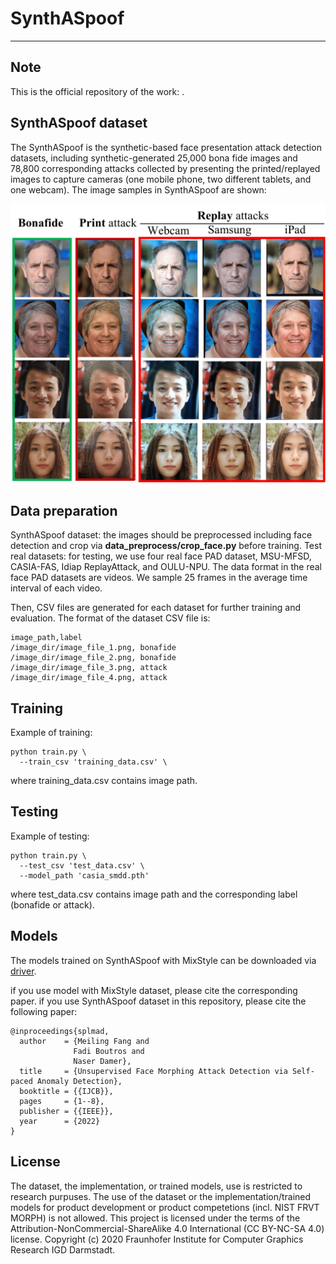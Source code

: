 # SynthASpoof
---
## Note
This is the official repository of the work: .

## SynthASpoof dataset
The SynthASpoof is the synthetic-based face presentation attack detection datasets, including synthetic-generated 25,000 bona fide images and 78,800 corresponding attacks collected by presenting the printed/replayed images to capture cameras (one mobile phone, two different tablets, and one webcam).
The image samples in SynthASpoof are shown:

![grafik](figures/SynPAD_samples.png)


## Data preparation
SynthASpoof dataset: the images should be preprocessed including face detection and crop via **data_preprocess/crop_face.py** before training.
Test real datasets: for testing, we use four real face PAD dataset, MSU-MFSD, CASIA-FAS, Idiap ReplayAttack, and OULU-NPU.
The data format in the real face PAD datasets are videos. We sample 25 frames in the average time interval of each video.  

Then, CSV files are generated for each dataset for further training and evaluation. The format of the dataset CSV file is:
```
image_path,label
/image_dir/image_file_1.png, bonafide
/image_dir/image_file_2.png, bonafide
/image_dir/image_file_3.png, attack
/image_dir/image_file_4.png, attack
```

## Training
Example of training:
```
python train.py \
  --train_csv 'training_data.csv' \
```
where training_data.csv contains image path.
## Testing
Example of testing:
```
python train.py \
  --test_csv 'test_data.csv' \
  --model_path 'casia_smdd.pth'
```
where test_data.csv contains image path and the corresponding label (bonafide or attack).

## Models
The models trained on SynthASpoof with MixStyle can be downloaded via [driver](https://owncloud.fraunhofer.de/index.php/s/HnXCtonG0vwfH11).

if you use model with MixStyle dataset, please cite the corresponding paper.
if you use SynthASpoof dataset in this repository, please cite the following paper:
```
@inproceedings{splmad,
  author    = {Meiling Fang and
              Fadi Boutros and
              Naser Damer},
  title     = {Unsupervised Face Morphing Attack Detection via Self-paced Anomaly Detection},
  booktitle = {{IJCB}},
  pages     = {1--8},
  publisher = {{IEEE}},
  year      = {2022}
}
```

## License
The dataset, the implementation, or trained models, use is restricted to research purpuses. The use of the dataset or the implementation/trained models for product development or product competetions (incl. NIST FRVT MORPH) is not allowed. This project is licensed under the terms of the Attribution-NonCommercial-ShareAlike 4.0 International (CC BY-NC-SA 4.0) license. Copyright (c) 2020 Fraunhofer Institute for Computer Graphics Research IGD Darmstadt.